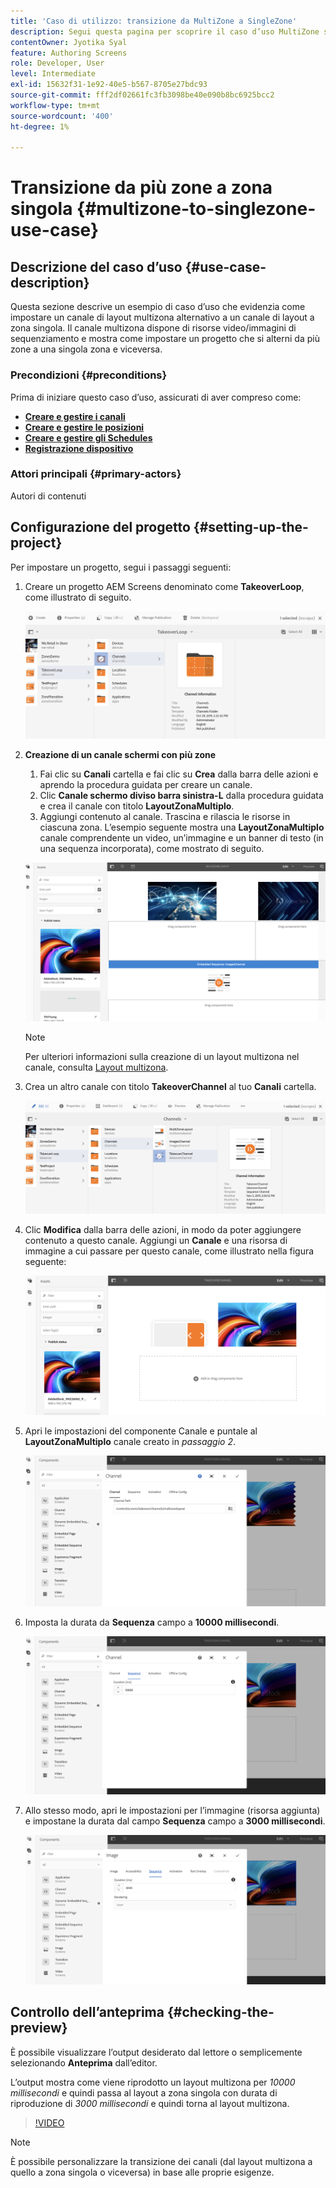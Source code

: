 ```yaml
---
title: 'Caso di utilizzo: transizione da MultiZone a SingleZone'
description: Segui questa pagina per scoprire il caso d’uso MultiZone sulle transizioni SingleZone.
contentOwner: Jyotika Syal
feature: Authoring Screens
role: Developer, User
level: Intermediate
exl-id: 15632f31-1e92-40e5-b567-8705e27bdc93
source-git-commit: fff2df02661fc3fb3098be40e090b8bc6925bcc2
workflow-type: tm+mt
source-wordcount: '400'
ht-degree: 1%

---
```


# Transizione da più zone a zona singola {#multizone-to-singlezone-use-case}

## Descrizione del caso d’uso {#use-case-description}

Questa sezione descrive un esempio di caso d’uso che evidenzia come impostare un canale di layout multizona alternativo a un canale di layout a zona singola. Il canale multizona dispone di risorse video/immagini di sequenziamento e mostra come impostare un progetto che si alterni da più zone a una singola zona e viceversa.

### Precondizioni {#preconditions}

Prima di iniziare questo caso d’uso, assicurati di aver compreso come:

* **[Creare e gestire i canali](managing-channels.md)**
* **[Creare e gestire le posizioni](managing-locations.md)**
* **[Creare e gestire gli Schedules](managing-schedules.md)**
* **[Registrazione dispositivo](device-registration.md)**

### Attori principali {#primary-actors}

Autori di contenuti

## Configurazione del progetto {#setting-up-the-project}

Per impostare un progetto, segui i passaggi seguenti:

1. Creare un progetto AEM Screens denominato come **TakeoverLoop**, come illustrato di seguito.

   ![risorsa](assets/mz-to-sz1.png)


1. **Creazione di un canale schermi con più zone**

   1. Fai clic su **Canali** cartella e fai clic su **Crea** dalla barra delle azioni e aprendo la procedura guidata per creare un canale.
   1. Clic **Canale schermo diviso barra sinistra-L** dalla procedura guidata e crea il canale con titolo **LayoutZonaMultiplo**.
   1. Aggiungi contenuto al canale. Trascina e rilascia le risorse in ciascuna zona. L’esempio seguente mostra una **LayoutZonaMultiplo** canale comprendente un video, un’immagine e un banner di testo (in una sequenza incorporata), come mostrato di seguito.

   ![risorsa](assets/mz-to-sz2.png)

   >[!NOTE]
   >
   >Per ulteriori informazioni sulla creazione di un layout multizona nel canale, consulta [Layout multizona](multi-zone-layout-aem-screens.md).


1. Crea un altro canale con titolo **TakeoverChannel** al tuo **Canali** cartella.

   ![risorsa](assets/mz-to-sz3.png)

1. Clic **Modifica** dalla barra delle azioni, in modo da poter aggiungere contenuto a questo canale. Aggiungi un **Canale** e una risorsa di immagine a cui passare per questo canale, come illustrato nella figura seguente:

   ![risorsa](assets/mz-to-sz4.png)

1. Apri le impostazioni del componente Canale e puntale al **LayoutZonaMultiplo** canale creato in *passaggio 2*.

   ![risorsa](assets/mz-to-sz5.png)

1. Imposta la durata da **Sequenza** campo a **10000 millisecondi**.

   ![risorsa](assets/mz-to-sz6.png)

1. Allo stesso modo, apri le impostazioni per l’immagine (risorsa aggiunta) e impostane la durata dal campo **Sequenza** campo a **3000 millisecondi**.

   ![risorsa](assets/mz-to-sz7.png)

## Controllo dell’anteprima {#checking-the-preview}

È possibile visualizzare l’output desiderato dal lettore o semplicemente selezionando **Anteprima** dall’editor.

L’output mostra come viene riprodotto un layout multizona per *10000 millisecondi* e quindi passa al layout a zona singola con durata di riproduzione di *3000 millisecondi* e quindi torna al layout multizona.

>[!VIDEO](https://video.tv.adobe.com/v/30366)

>[!NOTE]
>
>È possibile personalizzare la transizione dei canali (dal layout multizona a quello a zona singola o viceversa) in base alle proprie esigenze.
